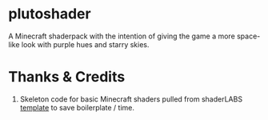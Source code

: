 # plutoshader
A Minecraft shaderpack with the intention of giving the game a more space-like look with purple hues and starry skies.

# Thanks & Credits
1. Skeleton code for basic Minecraft shaders pulled from shaderLABS [template](https://github.com/shaderLABS/Base-330) to save boilerplate / time.